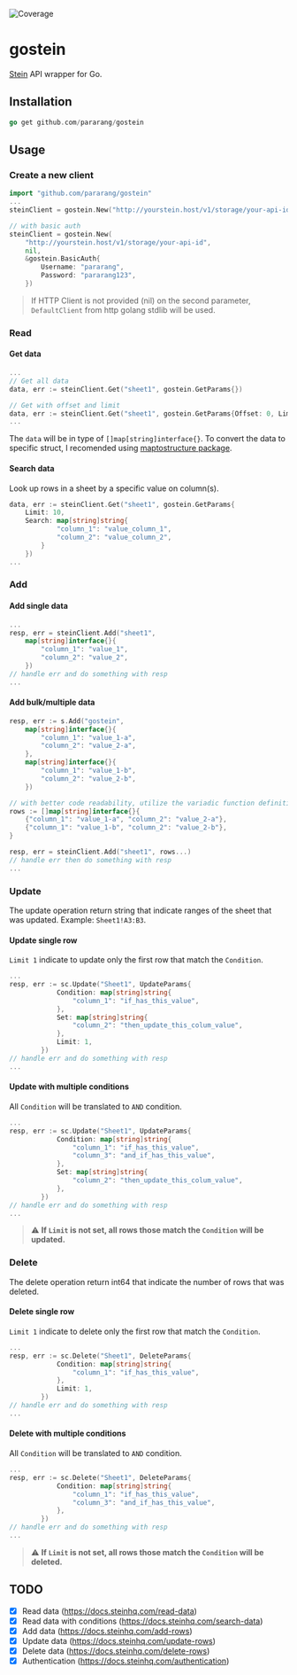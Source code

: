 ![Coverage](https://img.shields.io/badge/Coverage-82.0%25-brightgreen)
# gostein

[Stein](https://steinhq.com/) API wrapper for Go.

## Installation

```go
go get github.com/pararang/gostein
```

## Usage
### Create a new client
```go
import "github.com/pararang/gostein"
...
steinClient = gostein.New("http://yourstein.host/v1/storage/your-api-id", nil, nil)

// with basic auth
steinClient = gostein.New(
    "http://yourstein.host/v1/storage/your-api-id", 
    nil, 
    &gostein.BasicAuth{
		Username: "pararang",
		Password: "pararang123",
	})
```
> If HTTP Client is not provided (nil) on the second parameter, `DefaultClient` from http golang stdlib will be used.

### Read
#### Get data
```go
...
// Get all data
data, err := steinClient.Get("sheet1", gostein.GetParams{})

// Get with offset and limit
data, err := steinClient.Get("sheet1", gostein.GetParams{Offset: 0, Limit: 10})
...
```
The `data` will be in type of `[]map[string]interface{}`. To convert the data to specific struct, I recomended using [maptostructure package](https://github.com/mitchellh/mapstructure).

#### Search data
Look up rows in a sheet by a specific value on column(s).
```go
data, err := steinClient.Get("sheet1", gostein.GetParams{
    Limit: 10,
    Search: map[string]string{
            "column_1": "value_column_1",
            "column_2": "value_column_2",
        }
    })
...
```

### Add
#### Add single data
```go
...
resp, err = steinClient.Add("sheet1",
    map[string]interface{}{
        "column_1": "value_1",
        "column_2": "value_2",
    })
// handle err and do something with resp
...
```

#### Add bulk/multiple data
```go
resp, err := s.Add("gostein", 
    map[string]interface{}{
        "column_1": "value_1-a",
        "column_2": "value_2-a",
    }, 
    map[string]interface{}{
        "column_1": "value_1-b",
        "column_2": "value_2-b",
    })

// with better code readability, utilize the variadic function definition
rows := []map[string]interface{}{
    {"column_1": "value_1-a", "column_2": "value_2-a"},
    {"column_1": "value_1-b", "column_2": "value_2-b"},
}

resp, err = steinClient.Add("sheet1", rows...)
// handle err then do something with resp
...
```
### Update
The update operation return string that indicate ranges of the sheet that was updated. Example: `Sheet1!A3:B3`.
#### Update single row
`Limit 1` indicate to update only the first row that match the `Condition`.
```go
...
resp, err := sc.Update("Sheet1", UpdateParams{
			Condition: map[string]string{
				"column_1": "if_has_this_value",
			},
			Set: map[string]string{
				"column_2": "then_update_this_colum_value",
			},
			Limit: 1,
		})
// handle err and do something with resp
...
```
#### Update with multiple conditions
All `Condition` will be translated to `AND` condition.
```go
...
resp, err := sc.Update("Sheet1", UpdateParams{
			Condition: map[string]string{
				"column_1": "if_has_this_value",
				"column_3": "and_if_has_this_value",
			},
			Set: map[string]string{
				"column_2": "then_update_this_colum_value",
			},
		})
// handle err and do something with resp
...
```
> :warning: **If `Limit` is not set, all rows those match the `Condition` will be updated.**
### Delete
The delete operation return int64 that indicate the number of rows that was deleted.
#### Delete single row
`Limit 1` indicate to delete only the first row that match the `Condition`.
```go
...
resp, err := sc.Delete("Sheet1", DeleteParams{
			Condition: map[string]string{
				"column_1": "if_has_this_value",
			},
			Limit: 1,
		})
// handle err and do something with resp
...
```
#### Delete with multiple conditions
All `Condition` will be translated to `AND` condition.
```go
...
resp, err := sc.Delete("Sheet1", DeleteParams{
			Condition: map[string]string{
				"column_1": "if_has_this_value",
				"column_3": "and_if_has_this_value",
			},
		})
// handle err and do something with resp
...
```
> :warning: **If `Limit` is not set, all rows those match the `Condition` will be deleted.**

## TODO
- [x] Read data (https://docs.steinhq.com/read-data)
- [x] Read data with conditions (https://docs.steinhq.com/search-data)
- [x] Add data (https://docs.steinhq.com/add-rows)
- [x] Update data (https://docs.steinhq.com/update-rows)
- [x] Delete data (https://docs.steinhq.com/delete-rows)
- [x] Authentication (https://docs.steinhq.com/authentication)
